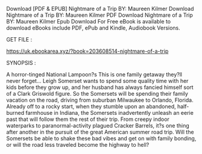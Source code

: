 Download [PDF & EPUB] Nightmare of a Trip BY: Maureen Kilmer Download Nightmare of a Trip BY: Maureen Kilmer PDF Download Nightmare of a Trip BY: Maureen Kilmer Epub Download For Free eBook is available to download eBooks include PDF, ePub and Kindle, Audiobook Versions.

GET FILE :

https://uk.ebookarea.xyz/?book=203608514-nightmare-of-a-trip

SYNOPSIS : 

A horror-tinged National Lampoon?s This is one family getaway they?ll never forget... Leigh Somerset wants to spend some quality time with her kids before they grow up, and her husband has always fancied himself sort of a Clark Griswold figure. So the Somersets will be spending their family vacation on the road, driving from suburban Milwaukee to Orlando, Florida. Already off to a rocky start, when they stumble upon an abandoned, half-burned farmhouse in Indiana, the Somersets inadvertently unleash an eerie past that will follow them the rest of their trip. From creepy indoor waterparks to paranormal-activity plagued Cracker Barrels, it?s one thing after another in the pursuit of the great American summer road trip. Will the Somersets be able to shake these bad vibes and get on with family bonding, or will the road less traveled become the highway to hell?

